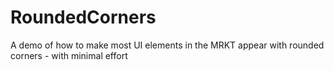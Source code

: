 # RoundedCorners
A demo of how to make most UI elements in the MRKT appear with rounded corners - with minimal effort
